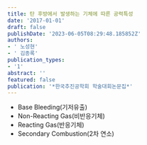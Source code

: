 ```yaml
---
title: 탄 후방에서 발생하는 기체에 따른 공력특성
date: '2017-01-01'
draft: false
publishDate: '2023-06-05T08:29:48.185852Z'
authors:
- ' 노성현'
- ' 김종록'
publication_types:
- '1'
abstract: ''
featured: false
publication: '*한국추진공학회 학술대회논문집*'
---
```


- Base Bleeding(기저유출)
- Non-Reacting Gas(비반응기체)
- Reacting Gas(반응기체)
- Secondary Combustion(2차 연소)
